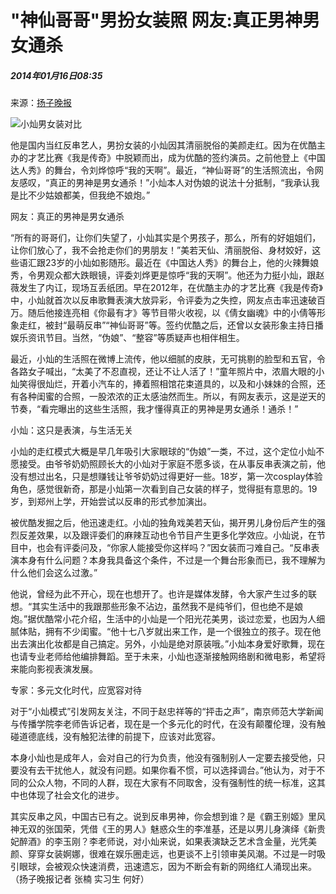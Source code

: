 # "神仙哥哥"男扮女装照 网友:真正男神男女通杀

##### 2014年01月16日08:35    
来源：[扬子晚报](http://news.xinhuanet.com/politics/2014-01/16/c_126012051.htm)

![小灿男女装对比](http://www.people.com.cn/h/pic/20140116/89/11749458100005194121.jpg)

他是国内当红反串艺人，男扮女装的小灿因其清丽脱俗的美颜走红。因为在优酷主办的才艺比赛《我是传奇》中脱颖而出，成为优酷的签约演员。之前他登上《中国达人秀》的舞台，令刘烨惊呼“我的天啊”。最近，“神仙哥哥”的生活照流出，令网友感叹，“真正的男神是男女通杀！”小灿本人对伪娘的说法十分抵制，“我承认我是比不少姑娘都美，但我绝不娘炮。”

网友：真正的男神是男女通杀

“所有的哥哥们，让你们失望了，小灿其实是个男孩子，那么，所有的好姐姐们，让你们放心了，我不会抢走你们的男朋友！”美若天仙、清丽脱俗、身材姣好，这些语汇跟23岁的小灿如影随形。最近在《中国达人秀》的舞台上，他的火辣舞娘秀，令男观众都大跌眼镜，评委刘烨更是惊呼“我的天啊”。他还为力挺小灿，跟赵薇发生了内讧，现场互丢纸团。早在2012年，在优酷主办的才艺比赛《我是传奇》中，小灿就首次以反串歌舞表演大放异彩，令评委为之失控，网友点击率迅速破百万。随后他接连亮相《你最有才》等节目带火收视，以《倩女幽魂》中的小倩等形象走红，被封“最萌反串”“神仙哥哥”等。签约优酷之后，还曾以女装形象主持日播娱乐资讯节目。当然，“伪娘”、“整容”等质疑声也相伴相生。

最近，小灿的生活照在微博上流传，他以细腻的皮肤，无可挑剔的脸型和五官，令各路女子喊出，“太美了不忍直视，还让不让人活了！”童年照片中，浓眉大眼的小灿笑得很灿烂，开着小汽车的，捧着照相馆花束道具的，以及和小妹妹的合照，还有各种闺蜜的合照，一股浓浓的正太感油然而生。所以，有网友表示，这是逆天的节奏，“看完曝出的这些生活照，我才懂得真正的男神是男女通杀！通杀！”

小灿：这只是表演，与生活无关

小灿的走红模式大概是早几年吸引大家眼球的“伪娘”一类，不过，这个定位小灿不愿接受。由爷爷奶奶照顾长大的小灿对于家庭不愿多谈，在从事反串表演之前，他没有想过出名，只是想赚钱让爷爷奶奶过得更好一些。18岁，第一次cosplay体验角色，感觉很新奇，那是小灿第一次看到自己女装的样子，觉得挺有意思的。19岁，到郑州上学，开始尝试以反串的形式参加演出。

被优酷发掘之后，他迅速走红。小灿的独角戏美若天仙，揭开男儿身份后产生的强烈反差效果，以及跟评委们的麻辣互动也令节目产生更多化学效应。小灿说，在节目中，也会有评委问及，“你家人能接受你这样吗？”因女装而刁难自己。“反串表演本身有什么问题？本身我具备这个条件，不过是一个舞台形象而已，我不理解为什么他们会这么过激。”

他说，曾经为此不开心，现在也想开了。也许是媒体发酵，令大家产生过多的联想。“其实生活中的我跟那些形象不沾边，虽然我不是纯爷们，但也绝不是娘炮。”据优酷常小花介绍，生活中的小灿是一个阳光花美男，谈过恋爱，也因为人细腻体贴，拥有不少闺蜜。“他十七八岁就出来工作，是一个很独立的孩子。现在他出去演出化妆都是自己搞定。另外，小灿是绝对原装哦。”小灿本身爱好歌舞，现在也请专业老师给他编排舞蹈。至于未来，小灿也逐渐接触网络剧和微电影，希望将来能向影视表演发展。

专家：多元文化时代，应宽容对待

对于“小灿模式”引发网友关注，不同于赵忠祥等的“抨击之声”，南京师范大学新闻与传播学院李老师告诉记者，现在是一个多元化的时代，在没有颠覆伦理，没有触碰道德底线，没有触犯法律的前提下，应该对此宽容。

本身小灿也是成年人，会对自己的行为负责，他没有强制别人一定要去接受他，只要没有去干扰他人，就没有问题。如果你看不惯，可以选择调台。”他认为，对于不同的公众人物，不同的人群，现在大家有不同取舍，没有强制性的统一标准，这其中也体现了社会文化的进步。

其实反串之风，中国古已有之。说到反串男神，你会想到谁？是《霸王别姬》里风神无双的张国荣，凭借《王的男人》魅惑众生的李准基，还是以男儿身演绎《新贵妃醉酒》的李玉刚？李老师说，对小灿来说，如果表演缺乏艺术含金量，光凭美颜、穿穿女装婀娜，很难在娱乐圈走远，也更谈不上引领审美风潮。不过是一时吸引眼球，会被观众快速消费，迅速遗忘，因为不断会有新的网络红人涌现出来。（扬子晚报记者 张楠 实习生 何好）